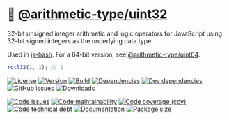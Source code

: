 :honeybee: [@arithmetic-type/uint32](https://arithmetic-type.github.io/uint32)
==

32-bit unsigned integer arithmetic and logic operators for JavaScript using
32-bit signed integers as the underlying data type.

Used in [js-hash](https://github.com/make-github-pseudonymous-again/js-hash).
For a 64-bit version, see [@arithmetic-type/uint64](https://github.com/arithmetic-type/uint64).

```js
rotl32(1, 1); // 2
```

[![License](https://img.shields.io/github/license/arithmetic-type/uint32.svg)](https://raw.githubusercontent.com/arithmetic-type/uint32/main/LICENSE)
[![Version](https://img.shields.io/npm/v/@arithmetic-type/uint32.svg)](https://www.npmjs.org/package/@arithmetic-type/uint32)
[![Build](https://img.shields.io/travis/arithmetic-type/uint32/main.svg)](https://travis-ci.org/arithmetic-type/uint32/branches)
[![Dependencies](https://img.shields.io/david/arithmetic-type/uint32.svg)](https://david-dm.org/arithmetic-type/uint32)
[![Dev dependencies](https://img.shields.io/david/dev/arithmetic-type/uint32.svg)](https://david-dm.org/arithmetic-type/uint32?type=dev)
[![GitHub issues](https://img.shields.io/github/issues/arithmetic-type/uint32.svg)](https://github.com/arithmetic-type/uint32/issues)
[![Downloads](https://img.shields.io/npm/dm/@arithmetic-type/uint32.svg)](https://www.npmjs.org/package/@arithmetic-type/uint32)

[![Code issues](https://img.shields.io/codeclimate/issues/arithmetic-type/uint32.svg)](https://codeclimate.com/github/arithmetic-type/uint32/issues)
[![Code maintainability](https://img.shields.io/codeclimate/maintainability/arithmetic-type/uint32.svg)](https://codeclimate.com/github/arithmetic-type/uint32/trends/churn)
[![Code coverage (cov)](https://img.shields.io/codecov/c/gh/arithmetic-type/uint32/main.svg)](https://codecov.io/gh/arithmetic-type/uint32)
[![Code technical debt](https://img.shields.io/codeclimate/tech-debt/arithmetic-type/uint32.svg)](https://codeclimate.com/github/arithmetic-type/uint32/trends/technical_debt)
[![Documentation](https://arithmetic-type.github.io/uint32/badge.svg)](https://arithmetic-type.github.io/uint32/source.html)
[![Package size](https://img.shields.io/bundlephobia/minzip/@arithmetic-type/uint32)](https://bundlephobia.com/result?p=@arithmetic-type/uint32)
